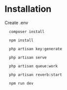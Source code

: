 # Installation

Create .env

```http
  composer install
```

```http
  npm install
```

```http
  php artisan key:generate
```

```http
  php artisan serve
```

```http
  php artisan queue:work
```

```http
  php artisan reverb:start
```

```http
  npm run dev
```

